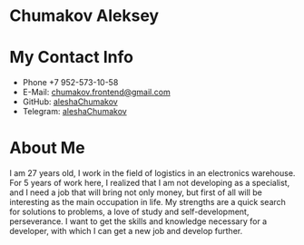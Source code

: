 # Chumakov Aleksey

# My Contact Info

- Phone +7 952-573-10-58
- E-Mail: chumakov.frontend@gmail.com
- GitHub: [aleshaChumakov](https://github.com/aleshaChumakov)
- Telegram: [aleshaChumakov](https://t.me/Ishy_cheloveka)

# About Me

I am 27 years old, I work in the field of logistics in an electronics warehouse. For 5 years of work here, I realized that I am not developing as a specialist, and I need a job that will bring not only money, but first of all will be interesting as the main occupation in life.
My strengths are a quick search for solutions to problems, a love of study and self-development, perseverance.
I want to get the skills and knowledge necessary for a developer, with which I can get a new job and develop further.
